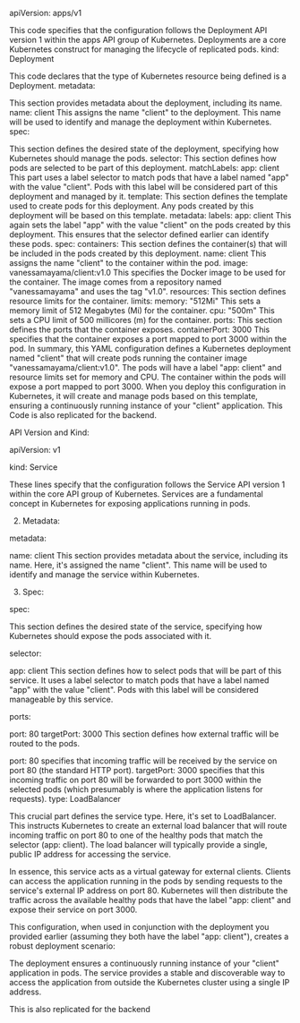 apiVersion: apps/v1

This code specifies that the configuration follows the Deployment API version 1 within the apps API group of Kubernetes. Deployments are a core Kubernetes construct for managing the lifecycle of replicated pods.
kind: Deployment

This code declares that the type of Kubernetes resource being defined is a Deployment.
metadata:

This section provides metadata about the deployment, including its name.
name: client
This assigns the name "client" to the deployment. This name will be used to identify and manage the deployment within Kubernetes.
spec:

This section defines the desired state of the deployment, specifying how Kubernetes should manage the pods.
selector:
This section defines how pods are selected to be part of this deployment.
matchLabels:
app: client
This part uses a label selector to match pods that have a label named "app" with the value "client". Pods with this label will be considered part of this deployment and managed by it.
template:
This section defines the template used to create pods for this deployment. Any pods created by this deployment will be based on this template.
metadata:
labels:
app: client
This again sets the label "app" with the value "client" on the pods created by this deployment. This ensures that the selector defined earlier can identify these pods.
spec:
containers:
This section defines the container(s) that will be included in the pods created by this deployment.
name: client
This assigns the name "client" to the container within the pod.
image: vanessamayama/client:v1.0
This specifies the Docker image to be used for the container. The image comes from a repository named "vanessamayama" and uses the tag "v1.0".
resources:
This section defines resource limits for the container.
limits:
memory: "512Mi"
This sets a memory limit of 512 Megabytes (Mi) for the container.
cpu: "500m"
This sets a CPU limit of 500 millicores (m) for the container.
ports:
This section defines the ports that the container exposes.
containerPort: 3000
This specifies that the container exposes a port mapped to port 3000 within the pod.
In summary, this YAML configuration defines a Kubernetes deployment named "client" that will create pods running the container image "vanessamayama/client:v1.0". The pods will have a label "app: client" and resource limits set for memory and CPU. The container within the pods will expose a port mapped to port 3000. When you deploy this configuration in Kubernetes, it will create and manage pods based on this template, ensuring a continuously running instance of your "client" application.
This Code is also replicated for the backend.





API Version and Kind:

apiVersion: v1

kind: Service

These lines specify that the configuration follows the Service API version 1 within the core API group of Kubernetes. Services are a fundamental concept in Kubernetes for exposing applications running in pods.

2. Metadata:

metadata:

name: client
This section provides metadata about the service, including its name. Here, it's assigned the name "client". This name will be used to identify and manage the service within Kubernetes.

3. Spec:

spec:

This section defines the desired state of the service, specifying how Kubernetes should expose the pods associated with it.

selector:

app: client
This section defines how to select pods that will be part of this service. It uses a label selector to match pods that have a label named "app" with the value "client". Pods with this label will be considered manageable by this service.

ports:

port: 80
targetPort: 3000
This section defines how external traffic will be routed to the pods.

port: 80 specifies that incoming traffic will be received by the service on port 80 (the standard HTTP port).
targetPort: 3000 specifies that this incoming traffic on port 80 will be forwarded to port 3000 within the selected pods (which presumably is where the application listens for requests).
type: LoadBalancer

This crucial part defines the service type. Here, it's set to LoadBalancer. This instructs Kubernetes to create an external load balancer that will route incoming traffic on port 80 to one of the healthy pods that match the selector (app: client). The load balancer will typically provide a single, public IP address for accessing the service.

In essence, this service acts as a virtual gateway for external clients. Clients can access the application running in the pods by sending requests to the service's external IP address on port 80. Kubernetes will then distribute the traffic across the available healthy pods that have the label "app: client" and expose their service on port 3000.

This configuration, when used in conjunction with the deployment you provided earlier (assuming they both have the label "app: client"), creates a robust deployment scenario:

The deployment ensures a continuously running instance of your "client" application in pods.
The service provides a stable and discoverable way to access the application from outside the Kubernetes cluster using a single IP address.

This is also replicated for the backend
